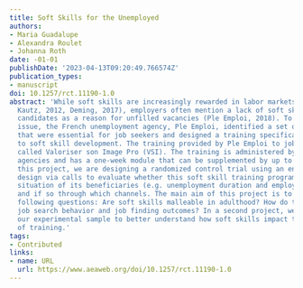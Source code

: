 ```yaml
---
title: Soft Skills for the Unemployed
authors:
- Maria Guadalupe
- Alexandra Roulet
- Johanna Roth
date: -01-01
publishDate: '2023-04-13T09:20:49.766574Z'
publication_types:
- manuscript
doi: 10.1257/rct.11190-1.0
abstract: 'While soft skills are increasingly rewarded in labor markets (Heckman and
  Kautz, 2012, Deming, 2017), employers often mention a lack of soft skills among
  candidates as a reason for unfilled vacancies (Ple Emploi, 2018). To address this
  issue, the French unemployment agency, Ple Emploi, identified a set of 16 soft skills
  that were essential for job seekers and designed a training specifically geared
  to soft skill development. The training provided by Ple Emploi to job seekers is
  called Valoriser son Image Pro (VSI). The training is administered by partner training
  agencies and has a one-week module that can be supplemented by up to another week.  In
  this project, we are designing a randomized control trial using an encouragement
  design via calls to evaluate whether this soft skill training program improves the
  situation of its beneficiaries (e.g. unemployment duration and employment outcomes)
  and if so through which channels. The main aim of this project is to answer the
  following questions: Are soft skills malleable in adulthood? How do they impact
  job search behavior and job finding outcomes? In a second project, we plan to use
  our experimental sample to better understand how soft skills impact the take up
  of training.'
tags:
- Contributed
links:
- name: URL
  url: https://www.aeaweb.org/doi/10.1257/rct.11190-1.0
---
```

